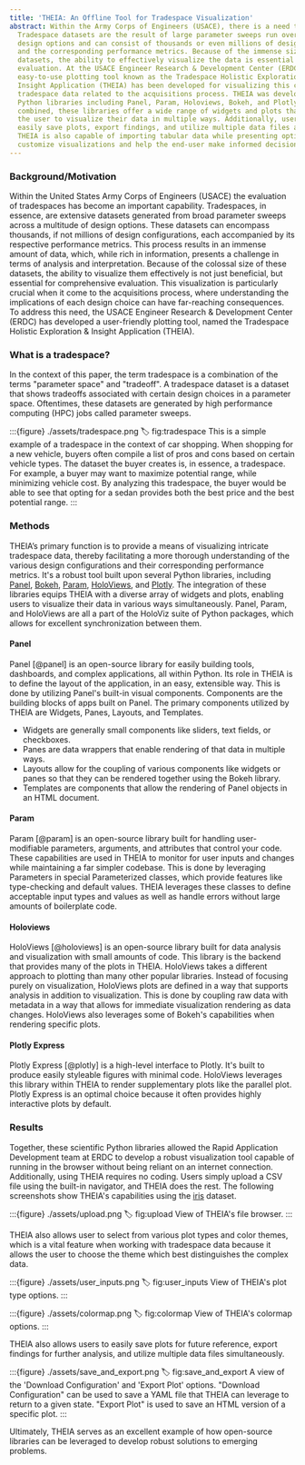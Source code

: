 ```yaml
---
title: 'THEIA: An Offline Tool for Tradespace Visualization'
abstract: Within the Army Corps of Engineers (USACE), there is a need to evaluate tradespaces.
  Tradespace datasets are the result of large parameter sweeps run over numerous
  design options and can consist of thousands or even millions of design configurations
  and the corresponding performance metrics. Because of the immense size of these
  datasets, the ability to effectively visualize the data is essential for proper
  evaluation. At the USACE Engineer Research & Development Center (ERDC), an
  easy-to-use plotting tool known as the Tradespace Holistic Exploration &
  Insight Application (THEIA) has been developed for visualizing this complex
  tradespace data related to the acquisitions process. THEIA was developed using
  Python libraries including Panel, Param, Holoviews, Bokeh, and Plotly. When
  combined, these libraries offer a wide range of widgets and plots that allow
  the user to visualize their data in multiple ways. Additionally, users can
  easily save plots, export findings, and utilize multiple data files at once.
  THEIA is also capable of importing tabular data while presenting options to
  customize visualizations and help the end-user make informed decisions.
---
```


### Background/Motivation

Within the United States Army Corps of Engineers (USACE) the evaluation of
tradespaces has become an important capability. Tradespaces, in essence, are
extensive datasets generated from broad parameter sweeps across a multitude of
design options. These datasets can encompass thousands, if not millions of
design configurations, each accompanied by its respective performance metrics.
This process results in an immense amount of data, which, while rich in information,
presents a challenge in terms of analysis and interpretation. Because of the
colossal size of these datasets, the ability to visualize them effectively is
not just beneficial, but essential for comprehensive evaluation. This visualization
is particularly crucial when it come to the acquisitions process, where
understanding the implications of each design choice can have far-reaching
consequences. To address this need, the USACE Engineer Research & Development
Center (ERDC) has developed a user-friendly plotting tool, named the Tradespace
Holistic Exploration & Insight Application (THEIA).

### What is a tradespace?

In the context of this paper, the term tradespace is a combination of the terms "parameter space"
and "tradeoff". A tradespace dataset is a dataset that shows tradeoffs associated with
certain design choices in a parameter space. Oftentimes, these datasets are generated by high
performance computing (HPC) jobs called parameter sweeps.

:::{figure} ./assets/tradespace.png
:label: fig:tradespace
This is a simple example of a tradespace in the context of car shopping. When
shopping for a new vehicle, buyers often compile a list of pros and cons based
on certain vehicle types. The dataset the buyer creates is, in essence, a tradespace.
For example, a buyer may want to maximize potential range, while minimizing vehicle
cost. By analyzing this tradespace, the buyer would be able to see that opting for a
sedan provides both the best price and the best potential range.
:::

### Methods

THEIA’s primary function is to provide a means of visualizing intricate tradespace
data, thereby facilitating a more thorough understanding of the various design
configurations and their corresponding performance metrics. It's a robust
tool built upon several Python libraries, including [Panel](https://panel.holoviz.org/), [Bokeh](https://bokeh.org/),
[Param](https://param.holoviz.org/), [HoloViews](https://holoviews.org/),
and [Plotly](https://plotly.com/). The integration
of these libraries equips THEIA with a diverse array of widgets and plots, enabling
users to visualize their data in various ways simultaneously. Panel, Param, and
HoloViews are all a part of the HoloViz suite of Python packages, which allows for
excellent synchronization between them.

#### Panel

Panel [@panel] is an open-source library for easily building tools, dashboards, and complex applications,
all within Python. Its role in THEIA is to define the layout of the application, in an easy, extensible way.
This is done by utilizing Panel's built-in visual components. Components are the building blocks of apps built
on Panel. The primary components utilized by THEIA are Widgets, Panes, Layouts, and Templates.

- Widgets are generally small components like sliders, text fields, or checkboxes.
- Panes are data wrappers that enable rendering of that data in multiple ways.
- Layouts allow for the coupling of various components like widgets or panes so that they can be rendered together using the Bokeh library.
- Templates are components that allow the rendering of Panel objects in an HTML document.

#### Param

Param [@param] is an open-source library built for handling user-modifiable parameters, arguments, and attributes
that control your code. These capabilities are used in THEIA to monitor for user
inputs and changes while maintaining a far simpler codebase. This is done by leveraging Parameters
in special Parameterized classes, which provide features like type-checking and default values. THEIA leverages these
classes to define acceptable input types and values as well as handle errors without large amounts of boilerplate code.

#### Holoviews

HoloViews [@holoviews] is an open-source library built for data analysis and visualization with small amounts of code. This library is the
backend that provides many of the plots in THEIA. HoloViews takes a different approach to plotting than many other popular libraries.
Instead of focusing purely on visualization, HoloViews plots are defined in a way that supports analysis in addition to visualization.
This is done by coupling raw data with metadata in a way that allows for immediate visualization rendering as data changes. HoloViews
also leverages some of Bokeh's capabilities when rendering specific plots.

#### Plotly Express

Plotly Express [@plotly] is a high-level interface to Plotly. It's built to produce easily styleable figures with minimal code.
HoloViews leverages this library within THEIA to render supplementary plots like the parallel plot. Plotly Express is an
optimal choice because it often provides highly interactive plots by default.

### Results

Together, these scientific Python libraries allowed the Rapid Application Development team at ERDC to develop a
robust visualization tool capable of running in the browser without being reliant
on an internet connection. Additionally, using THEIA requires no coding. Users simply upload a CSV file using
the built-in navigator, and THEIA does the rest. The following screenshots show THEIA's capabilities using the [iris](https://archive.ics.uci.edu/dataset/53/iris) dataset.

:::{figure} ./assets/upload.png
:label: fig:upload
View of THEIA's file browser.
:::

THEIA also allows user to select from various plot types and color themes, which is a vital feature when
working with tradespace data because it allows the user to choose the theme which best distinguishes the complex data.

:::{figure} ./assets/user_inputs.png
:label: fig:user_inputs
View of THEIA's plot type options.
:::

:::{figure} ./assets/colormap.png
:label: fig:colormap
View of THEIA's colormap options.
:::

THEIA also allows users to easily save plots for future reference, export findings
for further analysis, and utilize multiple data files simultaneously.

:::{figure} ./assets/save_and_export.png
:label: fig:save_and_export
A view of the 'Download Configuration' and 'Export Plot' options. "Download Configuration" can be used to save a YAML file that THEIA can leverage to return to a given state. "Export Plot" is used to save an HTML version of a specific plot.
:::

Ultimately, THEIA serves as an excellent example of how open-source libraries can be leveraged to develop robust solutions to emerging problems.
